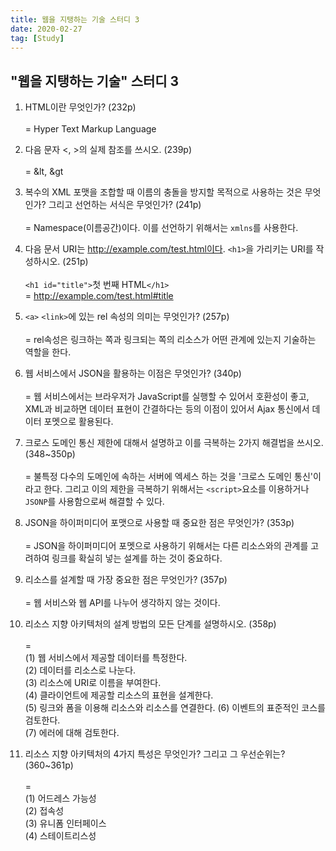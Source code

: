 ```yaml
---
title: 웹을 지탱하는 기술 스터디 3
date: 2020-02-27
tag: [Study]
---
```


## "웹을 지탱하는 기술" 스터디 3

1. HTML이란 무엇인가? (232p)  <br><br>
  = Hyper Text Markup Language

2. 다음 문자 <, >의 실제 참조를 쓰시오. (239p)  <br><br>
  = &lt, &gt

3. 복수의 XML 포맷을 조합할 때 이름의 충돌을 방지할 목적으로 사용하는 것은 무엇인가? 그리고 선언하는 서식은 무엇인가? (241p)  <br><br>
  = Namespace(이름공간)이다. 이를 선언하기 위해서는 `xmlns`를 사용한다.

4. 다음 문서 URI는 http://example.com/test.html이다. `<h1>`을 가리키는 URI를 작성하시오. (251p)  <br><br>
  `<h1 id="title">`첫 번째 HTML`</h1>`  
  = http://example.com/test.html#title

5. `<a>` `<link>`에 있는 rel 속성의 의미는 무엇인가? (257p)  <br><br>
  = rel속성은 링크하는 쪽과 링크되는 쪽의 리소스가 어떤 관계에 있는지 기술하는 역할을 한다.

6. 웹 서비스에서 JSON을 활용하는 이점은 무엇인가? (340p)  <br><br>
  = 웹 서비스에서는 브라우저가 JavaScript를 실행할 수 있어서 호환성이 좋고, XML과 비교하면 데이터 표현이 간결하다는 등의 이점이 있어서 Ajax 통신에서 데이터 포멧으로 활용된다.

7. 크로스 도메인 통신 제한에 대해서 설명하고 이를 극복하는 2가지 해결법을 쓰시오. (348~350p)  <br><br>
  = 불특정 다수의 도메인에 속하는 서버에 엑세스 하는 것을 '크로스 도메인 통신'이라고 한다. 그리고 이의 제한을 극복하기 위해서는 `<script>`요소를 이용하거나 `JSONP`를 사용함으로써 해결할 수 있다.

8. JSON을 하이퍼미디어 포맷으로 사용할 때 중요한 점은 무엇인가? (353p)  <br><br>
  = JSON을 하이퍼미디어 포멧으로 사용하기 위해서는 다른 리소스와의 관계를 고려하여 링크를 확실히 넣는 설계를 하는 것이 중요하다.

9. 리소스를 설계할 때 가장 중요한 점은 무엇인가? (357p)  <br><br>
  = 웹 서비스와 웹 API를 나누어 생각하지 않는 것이다.

10. 리소스 지향 아키텍처의 설계 방법의 모든 단계를 설명하시오. (358p)  <br><br>
  =  
  (1) 웹 서비스에서 제공할 데이터를 특정한다.  
  (2) 데이터를 리소스로 나눈다.  
  (3) 리소스에 URI로 이름을 부여한다.  
  (4) 클라이언트에 제공할 리소스의 표현을 설계한다.  
  (5) 링크와 폼을 이용해 리소스와 리소스를 연결한다.
  (6) 이벤트의 표준적인 코스를 검토한다.  
  (7) 에러에 대해 검토한다.

11. 리소스 지향 아키텍처의 4가지 특성은 무엇인가? 그리고 그 우선순위는? (360~361p)  <br><br>
  =  
  (1) 어드레스 가능성  
  (2) 접속성  
  (3) 유니폼 인터페이스  
  (4) 스테이트리스성

